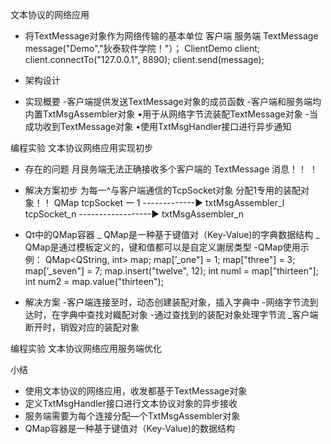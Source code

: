 文本协议的网络应用


- 将TextMessage对象作为网络传输的基本单位
客户端 服务端
TextMessage message("Demo","狄泰软件学院！"）；
ClientDemo client;
client.connectTo("127.0.0.1", 8890);
client.send(message);


- 架构设计


- 实现概要
-客户端提供发送TextMessage对象的成员函数
-客户端和服务端均内置TxtMsgAssembler对象
•用于从网络字节流装配TextMessage对象
-当成功收到TextMessage对象
•使用TxtMsgHandler接口进行异步通知


编程实验 文本协议网络应用实现初步


- 存在的问题
月艮务端无法正确接收多个客户端的
TextMessage 消息！！ ！


- 解决方案初步
为每一^与客户端通信的TcpSocket对象
分配1专用的装配对象！！
QMap
tcpSocket 一 1 -------------► txtMsgAssembler_l
tcpSocket_n ------------------► txtMsgAssembler_n


-  Qt中的QMap容器
_ QMap是一种基于键值对（Key-Value)的字典数据结构
_ QMap是通过模板定义的，键和值都可以是自定义謝居类型
-QMap使用示例：
QMap<QString, int> map;
map[’_one"] = 1;
map["three"] = 3;
map[’_seven"] = 7;
map.insert("twelve", 12);
int numl = map["thirteen"];
int num2 = map.value("thirteen");


- 解决方案
-客户端连接至时，动态创建装配对象，插入字典中
-网络字节流到达时，在字典中查找对織配对象
-通过查找到的装配对象处理字节流
_客户端断开时，销毁对应的装配对象


编程实验 文本协议网络应用服务端优化


小结
- 使用文本协议的网络应用，收发都基于TextMessage对象
- 定义TxtMsgHandler接口进行文本协议对象的异步接收
- 服务端需要为每个连接分配—个TxtMsgAssembler对象
-  QMap容器是一种基于键值对（Key-Value)的数据结构